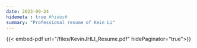 ```yaml
---
date: 2023-09-24
hidemeta : true #hides#
summary: "Professional resume of Kein Li"
---
```


{{< embed-pdf url="/files/KevinJHLI_Resume.pdf" hidePaginator="true">}}